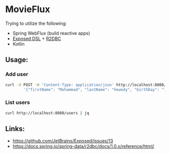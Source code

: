 
# MovieFlux  
  
Trying to utilize the following:   
* Spring WebFlux (build reactive apps)  
* [Exposed DSL](https://github.com/JetBrains/Exposed) + [R2DBC](https://github.com/r2dbc/r2dbc-spi)  
* Kotlin  
  
## Usage:  
### Add user

```bash
curl -X POST -H 'Content-Type: application/json' http://localhost:8080/users -d \
        '{"firstName": "Mohammad", "lastName": "hewedy", "birthDay": "1985-01-01"}'
```  

### List users
  
```bash
curl http://localhost:8080/users | jq  
```
  
## Links:  
  
* https://github.com/JetBrains/Exposed/issues/13  
* https://docs.spring.io/spring-data/r2dbc/docs/1.0.x/reference/html/